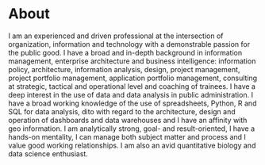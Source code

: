 # About

I am an experienced and driven professional at the intersection of organization, information and technology with a demonstrable passion for the public good. I have a broad and in-depth background in information management, enterprise architecture and business intelligence: information policy, architecture, information analysis, design, project management, project portfolio management, application portfolio management, consulting at strategic, tactical and operational level and coaching of trainees. I have a deep interest in the use of data and data analysis in public administration. I have a broad working knowledge of the use of spreadsheets, Python, R and SQL for data analysis, dito with regard to the architecture, design and operation of dashboards and data warehouses and I have an affinity with geo information. I am analytically strong, goal- and result-oriented, I have a hands-on mentality, I can manage both subject matter and process and I value good working relationships. I am also an avid quantitative biology and data science enthusiast.
